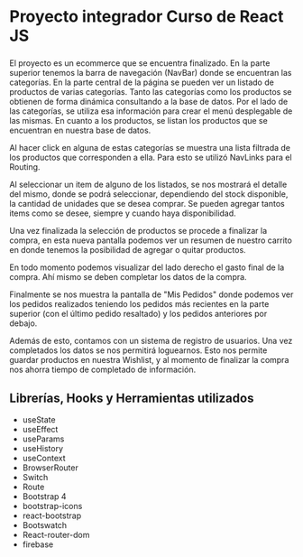 # Proyecto integrador Curso de React JS

<h3></h3>

El proyecto es un ecommerce que se encuentra finalizado.
En la parte superior tenemos la barra de navegación (NavBar) donde se encuentran las categorías.
En la parte central de la página se pueden ver un listado de productos de varias categorías.
Tanto las categorías como los productos se obtienen de forma dinámica consultando a la base de datos.
Por el lado de las categorías, se utiliza esa información para crear el menú desplegable de las mismas.
En cuanto a los productos, se listan los productos que se encuentran en nuestra base de datos.

Al hacer click en alguna de estas categorías se muestra una lista filtrada de los productos que corresponden a ella. Para esto se utilizó NavLinks para el Routing.

Al seleccionar un item de alguno de los listados, se nos mostrará el detalle del mismo, donde se podrá seleccionar, dependiendo del stock disponible, la cantidad de unidades que se desea comprar. Se pueden agregar tantos items como se desee, siempre y cuando haya disponibilidad.

Una vez finalizada la selección de productos se procede a finalizar la compra, en esta nueva pantalla podemos ver un resumen de nuestro carrito en donde tenemos la posibilidad de agregar o quitar productos. 

En todo momento podemos visualizar del lado derecho el gasto final de la compra. Ahí mismo se deben completar los datos de la compra.

Finalmente se nos muestra la pantalla de "Mis Pedidos" donde podemos ver los pedidos realizados teniendo los pedidos más recientes en la parte superior (con el último pedido resaltado) y los pedidos anteriores por debajo.

Además de esto, contamos con un sistema de registro de usuarios. Una vez completados los datos se nos permitirá loguearnos.
Esto nos permite guardar productos en nuestra Wishlist, y al momento de finalizar la compra nos ahorra tiempo de completado de información.


## Librerías, Hooks y Herramientas utilizados
<ul>
    <li>useState</li>
    <li>useEffect</li>
    <li>useParams</li>
    <li>useHistory</li>
    <li>useContext</li>
    <li>BrowserRouter</li>
    <li>Switch</li>
    <li>Route</li>
    <li>Bootstrap 4</li>
    <li>bootstrap-icons</li>
    <li>react-bootstrap</li>
    <li>Bootswatch</li>
    <li>React-router-dom</li>
    <li>firebase</li>
</ul>